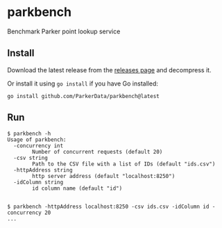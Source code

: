 # parkbench
Benchmark Parker point lookup service

## Install

Download the latest release from the [releases page](https://github.com/ParkerData/parkbench/releases) and decompress it.

Or install it using `go install` if you have Go installed:
```shell
go install github.com/ParkerData/parkbench@latest
```

## Run

```shell
$ parkbench -h
Usage of parkbench:
  -concurrency int
    	Number of concurrent requests (default 20)
  -csv string
    	Path to the CSV file with a list of IDs (default "ids.csv")
  -httpAddress string
    	http server address (default "localhost:8250")
  -idColumn string
    	id column name (default "id")


$ parkbench -httpAddress localhost:8250 -csv ids.csv -idColumn id -concurrency 20
...

```